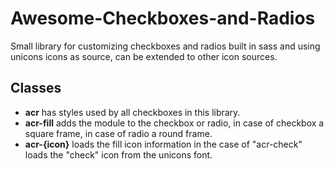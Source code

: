 # Awesome-Checkboxes-and-Radios

Small library for customizing checkboxes and radios built in sass and using unicons icons as source, can be extended to other icon sources.

## Classes

- **acr** has styles used by all checkboxes in this library.
- **acr-fill** adds the module to the checkbox or radio, in case of checkbox a square frame, in case of radio a round frame.
- **acr-{icon}** loads the fill icon information in the case of "acr-check" loads the "check" icon from the unicons font.
